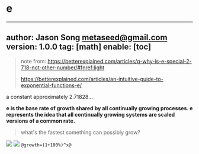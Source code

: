 # e
---
author: Jason Song <metaseed@gmail.com>
version: 1.0.0
tag: [math]
enable: [toc]
---


> note from: https://betterexplained.com/articles/q-why-is-e-special-2-718-not-other-number/#fnref:light
> 
> https://betterexplained.com/articles/an-intuitive-guide-to-exponential-functions-e/

a constant approximately 2.71828…

**e is the base rate of growth shared by all continually growing processes. e represents the idea that all continually growing systems are scaled versions of a common rate.**

> what's the fastest something can possibly grow?

![](https://betterexplained.com/ColorizedMath/content/img/E_(mathematical_constant).png)
![](https://betterexplained.com/wp-content/uploads/math/e/growth_2_x.png)
`@growth=(1+100%)^x@`

